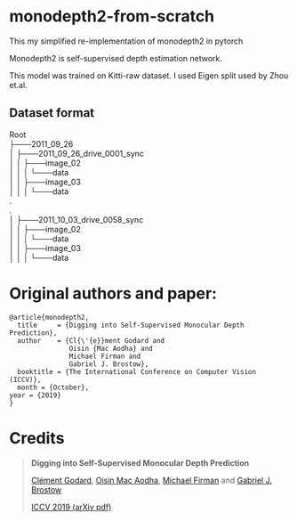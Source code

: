 # monodepth2-from-scratch

This my simplified re-implementation of monodepth2 in pytorch

Monodepth2 is self-supervised depth estimation network.

This model was trained on Kitti-raw dataset. I used Eigen split used by Zhou et.al.

## Dataset format

Root  
├───2011_09_26  
│   ├───2011_09_26_drive_0001_sync   
│   │   ├───image_02  
│   │   │   └───data  
│   │   ├───image_03  
│   │   │   └───data  
.  
.  
│   ├───2011_10_03_drive_0058_sync      
│   │   ├───image_02  
│   │   │   └───data  
│   │   ├───image_03  
│   │   │   └───data  



# Original authors and paper:
```
@article{monodepth2,
  title     = {Digging into Self-Supervised Monocular Depth Prediction},
  author    = {Cl{\'{e}}ment Godard and
               Oisin {Mac Aodha} and
               Michael Firman and
               Gabriel J. Brostow},
  booktitle = {The International Conference on Computer Vision (ICCV)},
  month = {October},
year = {2019}
}
```

# Credits
> **Digging into Self-Supervised Monocular Depth Prediction**
>
> [Clément Godard](http://www0.cs.ucl.ac.uk/staff/C.Godard/), [Oisin Mac Aodha](http://vision.caltech.edu/~macaodha/), [Michael Firman](http://www.michaelfirman.co.uk) and [Gabriel J. Brostow](http://www0.cs.ucl.ac.uk/staff/g.brostow/)
>
> [ICCV 2019 (arXiv pdf)](https://arxiv.org/abs/1806.01260)
